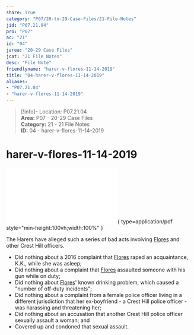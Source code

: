 ```yaml
---  
share: True  
category: "P07/20-to-29-Case-Files/21-File-Notes"  
jid: "P07.21.04"  
pro: "P07"  
ac: "21"  
id: "04"  
jarea: "20-29 Case Files"  
jcat: "21 File Notes"  
desc: "File Note"  
friendlyname: "harer-v-flores-11-14-2019"  
title: "04-harer-v-flores-11-14-2019"  
aliases:   
- "P07.21.04"  
- "harer-v-flores-11-14-2019"  
---  
```

>[!info]- Location: P07.21.04  
>**Area:** P07 - 20-29 Case Files  
>**Category:** 21 - 21 File Notes  
>**ID:** 04 - harer-v-flores-11-14-2019  
  
# harer-v-flores-11-14-2019  
  
![04-harer-v-flores-11-14-2019](../../../assets/attachments/04-harer-v-flores-11-14-2019.pdf){ type=application/pdf style="min-height:100vh;width:100%" }  
  
The Harers have alleged such a series of bad acts involving [Flores](../../70-to-79-People/72-Suspects-and-People-of-Interest/01-Felipe-Flores.md.md) and other Crest Hill officers.  
  
- Did nothing about a 2016 complaint that [Flores](../../70-to-79-People/72-Suspects-and-People-of-Interest/01-Felipe-Flores.md.md) raped an acquaintance, K.K., while she was asleep;  
- Did nothing about a complaint that [Flores](../../70-to-79-People/72-Suspects-and-People-of-Interest/01-Felipe-Flores.md.md) assaulted someone with his gun while on duty;  
- Did nothing about [Flores](../../70-to-79-People/72-Suspects-and-People-of-Interest/01-Felipe-Flores.md.md)' known drinking problem, which caused a "number of off-duty incidents";  
- Did nothing about a complaint from a female police officer living in a different jurisdiction that her ex-boyfriend - a Crest Hill police officer - was harassing and threatening her;  
- Did nothing about an accusation that another Crest Hill police officer sexually assault a woman; and  
- Covered up and condoned that sexual assault.